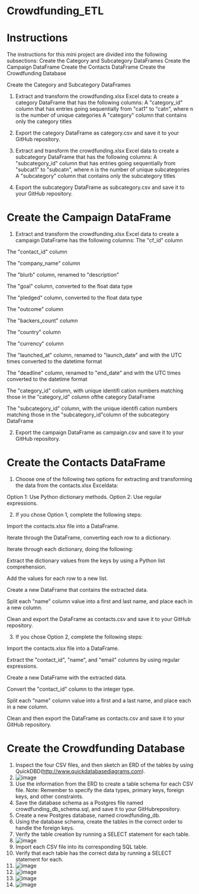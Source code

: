 # Crowdfunding_ETL


# Instructions
The instructions for this mini project are divided into the following subsections:
  Create the Category and Subcategory DataFrames
  Create the Campaign DataFrame
  Create the Contacts DataFrame
  Create the Crowdfunding Database
  
Create the Category and Subcategory DataFrames
1. Extract and transform the crowdfunding.xlsx Excel data to create a category DataFrame that has the following columns:
  A "category_id" column that has entries going sequentially from "cat1" to "catn", where n is the number of unique categories
  A "category" column that contains only the category titles

2. Export the category DataFrame as category.csv and save it to your GitHub repository.

3. Extract and transform the crowdfunding.xlsx Excel data to create a subcategory DataFrame that has the following columns:
  A "subcategory_id" column that has entries going sequentially from "subcat1" to "subcatn", where n is the number of unique subcategories
  A "subcategory" column that contains only the subcategory titles

4. Export the subcategory DataFrame as subcategory.csv and save it to your GitHub repository.

# Create the Campaign DataFrame
1. Extract and transform the crowdfunding.xlsx Excel data to create a campaign DataFrame has the following columns:
  The "cf_id" column

  The "contact_id" column
  
  The "company_name" column
  
  The "blurb" column, renamed to "description"
  
  The "goal" column, converted to the float data type
  
  The "pledged" column, converted to the float data type
  
  The "outcome" column
  
  The "backers_count" column
  
  The "country" column
  
  The "currency" column
  
  The "launched_at" column, renamed to "launch_date" and with the UTC times converted to the datetime format
  
  The "deadline" column, renamed to "end_date" and with the UTC times converted to the datetime format
  
  The "category_id" column, with unique identifi cation numbers matching those in the "category_id" column ofthe category DataFrame
  
  The "subcategory_id" column, with the unique identifi cation numbers matching those in the "subcategory_id"column of the subcategory DataFrame

2. Export the campaign DataFrame as campaign.csv and save it to your GitHub repository.

# Create the Contacts DataFrame
1. Choose one of the following two options for extracting and transforming the data from the contacts.xlsx Exceldata:

  Option 1: Use Python dictionary methods.
  Option 2: Use regular expressions.

2. If you chose Option 1, complete the following steps:

  Import the contacts.xlsx file into a DataFrame.

  Iterate through the DataFrame, converting each row to a dictionary.

  Iterate through each dictionary, doing the following:

  Extract the dictionary values from the keys by using a Python list comprehension.

  Add the values for each row to a new list.

  Create a new DataFrame that contains the extracted data.

  Split each "name" column value into a first and last name, and place each in a new column.

  Clean and export the DataFrame as contacts.csv and save it to your GitHub repository.

3. If you chose Option 2, complete the following steps:

  Import the contacts.xlsx file into a DataFrame.

  Extract the "contact_id", "name", and "email" columns by using regular expressions.

  Create a new DataFrame with the extracted data.

  Convert the "contact_id" column to the integer type.

  Split each "name" column value into a first and a last name, and place each in a new column.

  Clean and then export the DataFrame as contacts.csv and save it to your GitHub repository.

# Create the Crowdfunding Database

  1. Inspect the four CSV files, and then sketch an ERD of the tables by using QuickDBD(http://www.quickdatabasediagrams.com).
  2. ![image](https://github.com/lvit001/Crowdfunding_ETL/assets/140283164/4ee45501-f802-4818-b03c-790e36415994)
  3. Use the information from the ERD to create a table schema for each CSV file.
      Note: Remember to specify the data types, primary keys, foreign keys, and other constraints.
  4. Save the database schema as a Postgres file named crowdfunding_db_schema.sql, and save it to your GitHubrepository.
  5. Create a new Postgres database, named crowdfunding_db.
  6. Using the database schema, create the tables in the correct order to handle the foreign keys.
  7. Verify the table creation by running a SELECT statement for each table.
  8. ![image](https://github.com/lvit001/Crowdfunding_ETL/assets/140283164/d5c5dd86-eeb7-4c2f-8cf5-69e2a3d7483e)
  9. Import each CSV file into its corresponding SQL table.
  10. Verify that each table has the correct data by running a SELECT statement for each.
  11. ![image](https://github.com/lvit001/Crowdfunding_ETL/assets/140283164/8f614178-2f93-4618-b1a4-6c6e892e7c9a)
  12. ![image](https://github.com/lvit001/Crowdfunding_ETL/assets/140283164/b97d6892-b2de-42c7-b01d-19a0e379c0d6)
  13. ![image](https://github.com/lvit001/Crowdfunding_ETL/assets/140283164/c3f64279-c9f6-4b19-a4c7-9d7f274ac017)
  14. ![image](https://github.com/lvit001/Crowdfunding_ETL/assets/140283164/8901767d-edad-48ef-b8e0-268136e925e8)





